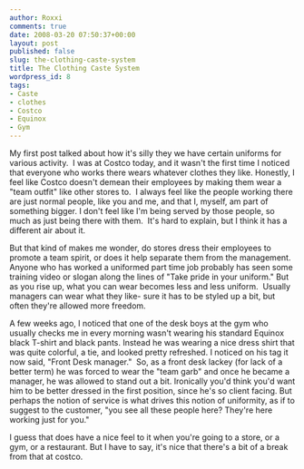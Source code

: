 ```yaml
---
author: Roxxi
comments: true
date: 2008-03-20 07:50:37+00:00
layout: post
published: false
slug: the-clothing-caste-system
title: The Clothing Caste System
wordpress_id: 8
tags:
- Caste
- clothes
- Costco
- Equinox
- Gym
---
```


My first post talked about how it's silly they we have certain uniforms for various activity.  I was at Costco today, and it wasn't the first time I noticed that everyone who works there wears whatever clothes they like. Honestly, I feel like Costco doesn't demean their employees by making them wear a "team outfit" like other stores to.  I always feel like the people working there are just normal people, like you and me, and that I, myself, am part of something bigger. I don't feel like I'm being served by those people, so much as just being there with them.  It's hard to explain, but I think it has a different air about it.

But that kind of makes me wonder, do stores dress their employees to promote a team spirit, or does it help separate them from the management.  Anyone who has worked a uniformed part time job probably has seen some training video or slogan along the lines of "Take pride in your uniform." But as you rise up, what you can wear becomes less and less uniform.  Usually managers can wear what they like- sure it has to be styled up a bit, but often they're allowed more freedom.

A few weeks ago, I noticed that one of the desk boys at the gym who usually checks me in every morning wasn't wearing his standard Equinox black T-shirt and black pants. Instead he was wearing a nice dress shirt that was quite colorful, a tie, and looked pretty refreshed. I noticed on his tag it now said, "Front Desk manager."  So, as a front desk lackey (for lack of a better term) he was forced to wear the "team garb" and once he became a manager, he was allowed to stand out a bit. Ironically you'd think you'd want him to be better dressed in the first position, since he's so client facing. But perhaps the notion of service is what drives this notion of uniformity, as if to suggest to the customer, "you see all these people here? They're here working just for you."

I guess that does have a nice feel to it when you're going to a store, or a gym, or a restaurant. But I have to say, it's nice that there's a bit of a break from that at costco.
